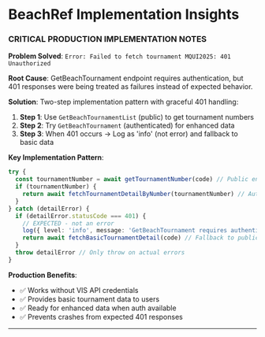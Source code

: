 # BeachRef Implementation Insights

### CRITICAL PRODUCTION IMPLEMENTATION NOTES

**Problem Solved**: `Error: Failed to fetch tournament MQUI2025: 401 Unauthorized`

**Root Cause**: GetBeachTournament endpoint requires authentication, but 401 responses were being treated as failures instead of expected behavior.

**Solution**: Two-step implementation pattern with graceful 401 handling:

1. **Step 1**: Use `GetBeachTournamentList` (public) to get tournament numbers
2. **Step 2**: Try `GetBeachTournament` (authenticated) for enhanced data
3. **Step 3**: When 401 occurs → Log as 'info' (not error) and fallback to basic data

**Key Implementation Pattern**:
```typescript
try {
  const tournamentNumber = await getTournamentNumber(code) // Public endpoint
  if (tournamentNumber) {
    return await fetchTournamentDetailByNumber(tournamentNumber) // Auth endpoint
  }
} catch (detailError) {
  if (detailError.statusCode === 401) {
    // EXPECTED - not an error
    log({ level: 'info', message: 'GetBeachTournament requires authentication, using fallback' })
    return await fetchBasicTournamentDetail(code) // Fallback to public data
  }
  throw detailError // Only throw on actual errors
}
```

**Production Benefits**:
- ✅ Works without VIS API credentials
- ✅ Provides basic tournament data to users
- ✅ Ready for enhanced data when auth available
- ✅ Prevents crashes from expected 401 responses

---
